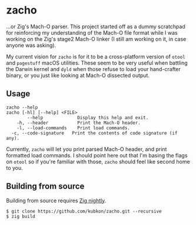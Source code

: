 # zacho

...or Zig's Mach-O parser. This project started off as a dummy scratchpad for reinforcing my
understanding of the Mach-O file format while I was working on the Zig's stage2 Mach-O linker
(I still am working on it, in case anyone was asking).

My current vision for `zacho` is for it to be a cross-platform version of `otool` and `pagestuff`
macOS utilities. These seem to be very useful when battling the Darwin kernel and `dyld` when those
refuse to load your hand-crafter binary, or you just like looking at Mach-O dissected output.

## Usage

```
zacho --help
zacho [-hl] [--help] <FILE>
	    --help         	   Display this help and exit.
	-h, --header       	   Print the Mach-O header.
	-l, --load-commands	   Print load commands.
  -c, --code-signature   Print the contents of code signature (if any).
```

Currently, `zacho` will let you print parsed Mach-O header, and print formatted load commands.
I should point here out that I'm basing the flags on `otool` so if you're familiar with those,
`zacho` should feel like second home to you.

## Building from source

Building from source requires [Zig nightly](https://ziglang.org/download/).

```
$ git clone https://github.com/kubkon/zacho.git --recursive
$ zig build
```

